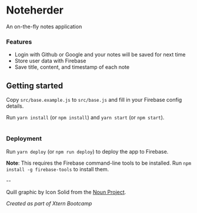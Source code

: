 # Noteherder

An on-the-fly notes application 

### Features

* Login with Github or Google and your notes will be saved for next time
* Store user data with Firebase
* Save title, content, and timestamp of each note

## Getting started

Copy `src/base.example.js` to `src/base.js` and fill in your Firebase config details.

Run `yarn install` (or `npm install`) and `yarn start` (or `npm start`).

#

### Deployment

Run `yarn deploy` (or `npm run deploy`) to deploy the app to Firebase.

**Note**: This requires the Firebase command-line tools to be installed. Run `npm install -g firebase-tools` to install them.

--

Quill graphic by Icon Solid from the [Noun Project](https://thenounproject.com/).

_Created as part of Xtern Bootcamp_
